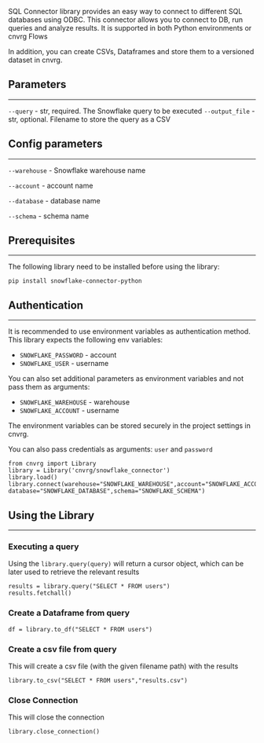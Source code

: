 SQL Connector library provides an easy way to connect to different SQL databases using ODBC. 
This connector allows you to connect to DB, run queries and analyze results. It is supported in both Python environments or cnvrg Flows

In addition, you can create CSVs, Dataframes and store them to a versioned dataset in cnvrg. 


## Parameters
---

```--query``` - str, required. The Snowflake query to be executed
```--output_file``` - str, optional. Filename to store the query as a CSV

## Config parameters
---

```--warehouse``` - Snowflake warehouse name 

```--account``` - account name

```--database``` - database name

```--schema``` - schema name

## Prerequisites
---
The following library need to be installed before using the library:
```python3
pip install snowflake-connector-python
```
## Authentication
---
It is recommended to use environment variables as authentication method. This library expects the following env variables:

* `SNOWFLAKE_PASSWORD` - account
* `SNOWFLAKE_USER` - username

You can also set additional parameters as environment variables and not pass them as arguments:

* `SNOWFLAKE_WAREHOUSE` - warehouse
* `SNOWFLAKE_ACCOUNT` - username

The environment variables can be stored securely in the project settings in cnvrg. 

You can also pass credentials as arguments: `user` and `password`

```
from cnvrg import Library
library = Library('cnvrg/snowflake_connector')
library.load()
library.connect(warehouse="SNOWFLAKE_WAREHOUSE",account="SNOWFLAKE_ACCOUNT", database="SNOWFLAKE_DATABASE",schema="SNOWFLAKE_SCHEMA")
```

## Using the Library
---

### Executing a query

Using the `library.query(query)` will return a cursor object, which can be later used to retrieve the relevant results
```
results = library.query("SELECT * FROM users")
results.fetchall()
```
### Create a Dataframe from query
```
df = library.to_df("SELECT * FROM users")
```
### Create a csv file from query
This will create a csv file (with the given filename path) with the results
```
library.to_csv("SELECT * FROM users","results.csv")
```
### Close Connection
This will close the connection
```
library.close_connection()
```